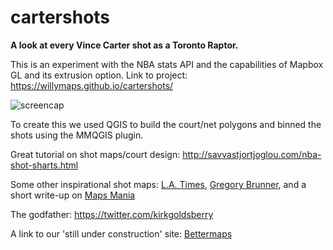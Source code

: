 # cartershots

<strong>A look at every Vince Carter shot as a Toronto Raptor.</strong>

This is an experiment with the NBA stats API and the capabilities of Mapbox GL and its extrusion option.
Link to project: https://willymaps.github.io/cartershots/

![screencap](http://i.imgur.com/xhVz6Yk.jpg)

To create this we used QGIS to build the court/net polygons and binned the shots using the MMQGIS plugin.

Great tutorial on shot maps/court design: http://savvastjortjoglou.com/nba-shot-sharts.html

Some other inspirational shot maps: <a href="http://graphics.latimes.com/kobe-every-shot-ever/" target="blank">L.A. Times</a>, <a href="http://gbrunner.github.io/Courtside-Geography/" target="blank">Gregory Brunner</a>, and a short write-up on <a href="http://googlemapsmania.blogspot.ca/2016/06/maps-from-courtside.html" target="blank">Maps Mania</a>

The godfather: https://twitter.com/kirkgoldsberry

A link to our 'still under construction' site: <a href="http://www.mapto.ca/about-1/" target="blank">Bettermaps</a>

